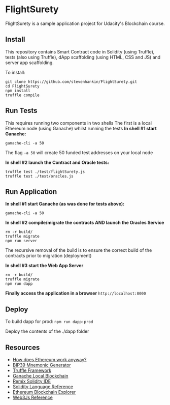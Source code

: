 # FlightSurety

FlightSurety is a sample application project for Udacity's Blockchain course.

## Install

This repository contains Smart Contract code in Solidity (using Truffle), tests (also using Truffle), dApp scaffolding (using HTML, CSS and JS) and server app scaffolding.

To install:
```shell
git clone https://github.com/stevenhankin/FlightSurety.git
cd FlightSurety
npm install
truffle compile
```

## Run Tests
This requires running two components in two shells
The first is a local Ethereum node (using Ganache) whilst running the tests
**In shell #1 start Ganache:**
```
ganache-cli -a 50
```
The flag `-a 50` will create 50 funded test addresses on your local node

**In shell #2 launch the Contract and Oracle tests:**
```shell
truffle test ./test/flightSurety.js
truffle test ./test/oracles.js
```

## Run Application

**In shell #1 start Ganache (as was done for tests above):**
```
ganache-cli -a 50
```

**In shell #2 compile/migrate the contracts AND launch the Oracles Service**
```
rm -r build/
truffle migrate
npm run server
```
The recursive removal of the build is to ensure the correct build of the contracts prior to migration (deployment)

**In shell #3 start the Web App Server**
```
rm -r build/
truffle migrate
npm run dapp
```

**Finally access the application in a browser**
`http://localhost:8000`


## Deploy

To build dapp for prod:
`npm run dapp:prod`

Deploy the contents of the ./dapp folder


## Resources

* [How does Ethereum work anyway?](https://medium.com/@preethikasireddy/how-does-ethereum-work-anyway-22d1df506369)
* [BIP39 Mnemonic Generator](https://iancoleman.io/bip39/)
* [Truffle Framework](http://truffleframework.com/)
* [Ganache Local Blockchain](http://truffleframework.com/ganache/)
* [Remix Solidity IDE](https://remix.ethereum.org/)
* [Solidity Language Reference](http://solidity.readthedocs.io/en/v0.4.24/)
* [Ethereum Blockchain Explorer](https://etherscan.io/)
* [Web3Js Reference](https://github.com/ethereum/wiki/wiki/JavaScript-API)


